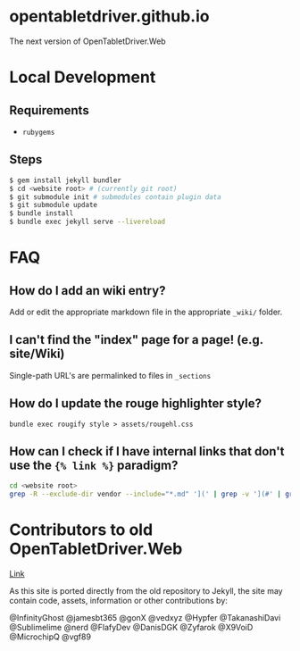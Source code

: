 # opentabletdriver.github.io
The next version of OpenTabletDriver.Web

# Local Development

## Requirements

- `rubygems`

## Steps

```bash
$ gem install jekyll bundler
$ cd <website root> # (currently git root)
$ git submodule init # submodules contain plugin data
$ git submodule update
$ bundle install
$ bundle exec jekyll serve --livereload
```

# FAQ

## How do I add an wiki entry?

Add or edit the appropriate markdown file in the appropriate `_wiki/` folder.

## I can't find the "index" page for a page! (e.g. site/Wiki)

Single-path URL's are permalinked to files in `_sections`

## How do I update the rouge highlighter style?

`bundle exec rougify style > assets/rougehl.css`

## How can I check if I have internal links that don't use the `{% link %}` paradigm?

```bash
cd <website root>
grep -R --exclude-dir vendor --include="*.md" '](' | grep -v '](#' | grep -v ']({%' | grep -v '](http' | grep -v '](//'`
```

# Contributors to old OpenTabletDriver.Web

[Link](https://github.com/OpenTabletDriver/OpenTabletDriver.Web/graphs/contributors)

As this site is ported directly from the old repository to Jekyll, the site may contain
code, assets, information or other contributions by:

@InfinityGhost
@jamesbt365
@gonX
@vedxyz
@Hypfer
@TakanashiDavi
@Sublimelime
@nerd
@FlafyDev
@DanisDGK
@Zyfarok
@X9VoiD
@MicrochipQ
@vgf89
